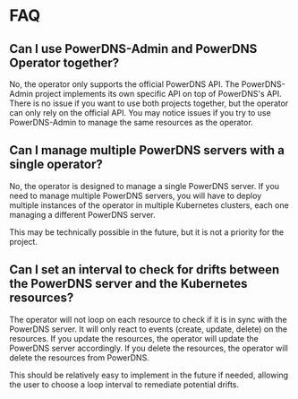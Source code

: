 # FAQ

## Can I use PowerDNS-Admin and PowerDNS Operator together?

No, the operator only supports the official PowerDNS API. The PowerDNS-Admin project implements its own specific API on top of PowerDNS's API. There is no issue if you want to use both projects together, but the operator can only rely on the official API. You may notice issues if you try to use PowerDNS-Admin to manage the same resources as the operator.

## Can I manage multiple PowerDNS servers with a single operator?

No, the operator is designed to manage a single PowerDNS server. If you need to manage multiple PowerDNS servers, you will have to deploy multiple instances of the operator in multiple Kubernetes clusters, each one managing a different PowerDNS server.

This may be technically possible in the future, but it is not a priority for the project.

## Can I set an interval to check for drifts between the PowerDNS server and the Kubernetes resources?

The operator will not loop on each resource to check if it is in sync with the PowerDNS server. It will only react to events (create, update, delete) on the resources. If you update the resources, the operator will update the PowerDNS server accordingly. If you delete the resources, the operator will delete the resources from PowerDNS.

This should be relatively easy to implement in the future if needed, allowing the user to choose a loop interval to remediate potential drifts.